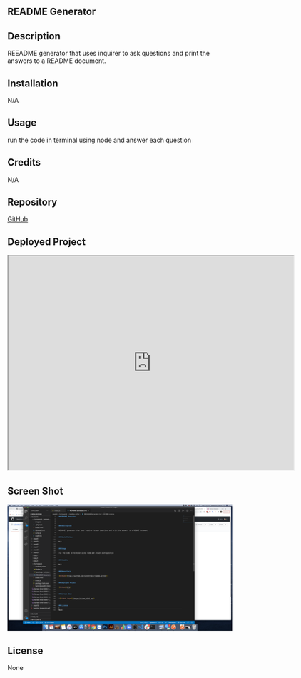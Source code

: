 ## README Generator



## Description

REEADME  generator that uses inquirer to ask questions and print the answers to a README document.


## Installation

N/A


## Usage

run the code in terminal using node and answer each question


## Credits

N/A


## Repository

[GitHub](https://github.com/scibettas1/readme_writer)


## Deployed Project

<iframe src="https://drive.google.com/file/d/1A9TpvZSDcvcvmeDBHxwfAnJMMBOvoDBI/preview" width="640" height="480"></iframe>


## Screen Shot

![GitHub Logo](/images/screen_shot.png)


## License

None